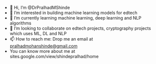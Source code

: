 - 👋 Hi, I’m @DrPralhadMShinde
- 👀 I’m interested in building machine learning models for edtech 
- 🌱 I’m currently learning machine learning, deep learning and NLP algorithms
- 💞️ I’m looking to collaborate on edtech projects, cryptography projects which uses ML, DL and NLP
- 📫 How to reach me: Drop me an email at pralhadmohanshinde@gmail.com 
- You can know more about me at sites.google.com/view/shindepralhad/home  

<!---
DrPralhadMShinde/DrPralhadMShinde is a ✨ special ✨ repository because its `README.md` (this file) appears on your GitHub profile.
You can click the Preview link to take a look at your changes.
--->
